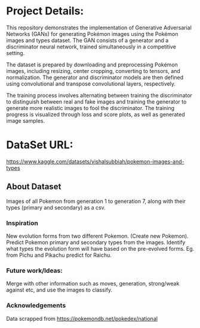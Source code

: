 # Project Details:

This repository demonstrates the implementation of Generative Adversarial Networks (GANs) for generating Pokémon images using the Pokémon images and types dataset. The GAN consists of a generator and a discriminator neural network, trained simultaneously in a competitive setting.

The dataset is prepared by downloading and preprocessing Pokémon images, including resizing, center cropping, converting to tensors, and normalization. The generator and discriminator models are then defined using convolutional and transpose convolutional layers, respectively.

The training process involves alternating between training the discriminator to distinguish between real and fake images and training the generator to generate more realistic images to fool the discriminator. The training progress is visualized through loss and score plots, as well as generated image samples.


# DataSet URL: 

https://www.kaggle.com/datasets/vishalsubbiah/pokemon-images-and-types

## About Dataset

Images of all Pokemon from generation 1 to generation 7, along with their types (primary and secondary) as a csv.

### Inspiration
New evolution forms from two different Pokemon. (Create new Pokemon). Predict Pokemon primary and secondary types from the images. Identify what types the evolution form will have based on the pre-evolved forms. Eg. from Pichu and Pikachu predict for Raichu.

### Future work/Ideas:

Merge with other information such as moves, generation, strong/weak against etc, and use the images to classify.

### Acknowledgements

Data scrapped from https://pokemondb.net/pokedex/national


